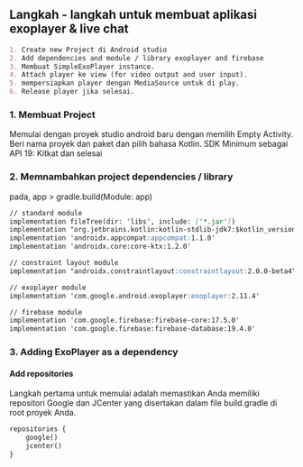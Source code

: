 ## Langkah - langkah untuk membuat aplikasi exoplayer & live chat
```markdown
1. Create new Project di Android studio
2. Add dependencies and module / library exoplayer and firebase
3. Membuat SimpleExoPlayer instance.
4. Attach player ke view (for video output and user input).
5. mempersiapkan player dengan MediaSource untuk di play.
6. Release player jika selesai.
```

### 1. Membuat Project
Memulai dengan proyek studio android baru dengan memilih Empty Activity.
Beri nama proyek dan paket dan pilih bahasa Kotlin.
SDK Minimum sebagai API 19: Kitkat dan selesai

### 2. Memnambahkan project dependencies / library

pada, app > gradle.build(Module: app)

```markdown
// standard module
implementation fileTree(dir: 'libs', include: ['*.jar'])
implementation "org.jetbrains.kotlin:kotlin-stdlib-jdk7:$kotlin_version"
implementation 'androidx.appcompat:appcompat:1.1.0'
implementation 'androidx.core:core-ktx:1.2.0'

// constraint layout module
implementation "androidx.constraintlayout:constraintlayout:2.0.0-beta4"

// exoplayer module
implementation 'com.google.android.exoplayer:exoplayer:2.11.4'

// firebase module
implementation 'com.google.firebase:firebase-core:17.5.0'
implementation 'com.google.firebase:firebase-database:19.4.0'
```

### 3. Adding ExoPlayer as a dependency
#### Add repositories
Langkah pertama untuk memulai adalah memastikan Anda memiliki repositori Google dan JCenter yang disertakan dalam file build.gradle di root proyek Anda.

```markdown
repositories {
    google()
    jcenter()
}
```
